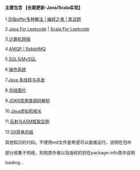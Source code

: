 #### 主要包含  【长期更新-Java/Scala实现】

   1.[剑指offer多种解法 | 编程之美 | 笔试题](https://github.com/jxnu-liguobin/Java-Learning-Summary/tree/master/Java-Learning-Summary/src/cn/edu/jxnu/practice)

   2.[Java For Leetcode](https://github.com/jxnu-liguobin/Java-Learning-Summary/tree/master/Java-Learning-Summary/src/cn/edu/jxnu/leetcode) |
    [Scala For Leetcode](https://github.com/jxnu-liguobin/Java-Learning-Summary/tree/master/Java-Learning-Summary/src/cn/edu/jxnu/leetcode/scala) 

   3.[计算机网络](https://github.com/jxnu-liguobin/Java-Learning-Summary/blob/master/Java-Learning-Summary/src/cn/edu/jxnu/questions/network.md)
   
   4.[AMQP | RabbitMQ](https://github.com/jxnu-liguobin/Java-Learning-Summary/blob/master/Java-Learning-Summary/src/cn/edu/jxnu/questions/MQ.md)
   
   5.[SQL与MySQL](https://github.com/jxnu-liguobin/Java-Learning-Summary/blob/master/Java-Learning-Summary/src/cn/edu/jxnu/questions/MySQL.md)
   
   6.[操作系统](https://github.com/jxnu-liguobin/Java-Learning-Summary/blob/master/Java-Learning-Summary/src/cn/edu/jxnu/questions/OS.md)
 
   7.[Java 多线程与并发](https://github.com/jxnu-liguobin/Java-Learning-Summary/blob/master/Java-Learning-Summary/src/cn/edu/jxnu/concurrent/%E5%A4%9A%E7%BA%BF%E7%A8%8B.md)

   8.[总结图片](https://github.com/jxnu-liguobin/Java-Learning-Summary/tree/master/Java-Learning-Summary/src/cn/edu/jxnu/practice/picture)

   9.[JDK8常用类源码解析](https://github.com/jxnu-liguobin/Java-Learning-Summary/tree/master/Java-Learning-Summary/src/cn/edu/jxnu/sourcecode)

   10.[Java虚拟机相关](https://github.com/jxnu-liguobin/Java-Learning-Summary/tree/master/Java-Learning-Summary/src/cn/edu/jxnu/jvm/classloader)

   11.[反射与ASM框架实例](https://github.com/jxnu-liguobin/Java-Learning-Summary/tree/master/Java-Learning-Summary/src/cn/edu/jxnu/reflect/asm)
   
   12.[Git简单总结](https://github.com/jxnu-liguobin/Java-Learning-Summary/blob/master/Java-Learning-Summary/src/cn/edu/jxnu/questions/Git.md)

   
   
   其他知识的代码。不使用md文件是希望可以直接运行，说明在包中

   部分收集于网络，知晓原作者以及版权的则在package-info类中说明
 
   loading...
